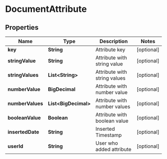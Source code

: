 

# DocumentAttribute


## Properties

| Name | Type | Description | Notes |
|------------ | ------------- | ------------- | -------------|
|**key** | **String** | Attribute key |  [optional] |
|**stringValue** | **String** | Attribute with string value |  [optional] |
|**stringValues** | **List&lt;String&gt;** | Attribute with string values |  [optional] |
|**numberValue** | **BigDecimal** | Attribute with number value |  [optional] |
|**numberValues** | **List&lt;BigDecimal&gt;** | Attribute with number values |  [optional] |
|**booleanValue** | **Boolean** | Attribute with boolean value |  [optional] |
|**insertedDate** | **String** | Inserted Timestamp |  [optional] |
|**userId** | **String** | User who added attribute |  [optional] |



